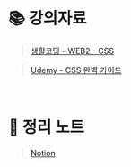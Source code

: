 # 📚 강의자료

> <a href="https://opentutorials.org/course/3086">생활코딩 - WEB2 - CSS</a>

> <a href="https://www.udemy.com/course/css-flexbox-grid-sass">Udemy - CSS 완벽 가이드</a>

<br>

# 📝 정리 노트

> <a href="https://www.notion.so/thelight0804/CSS-3cb7492f907e487e9c5250f451de1338?pvs=4">Notion</a>
